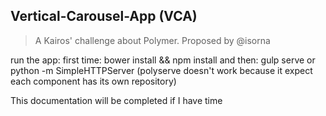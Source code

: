 
## Vertical-Carousel-App (VCA)

> A Kairos' challenge about Polymer. Proposed by @isorna

run the app:
first time: bower install && npm install
and then: gulp serve or python -m SimpleHTTPServer (polyserve doesn't work because it expect each component has its own repository)

This documentation will be completed if I have time
